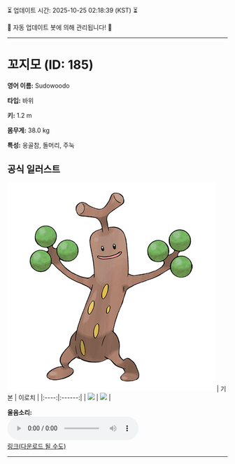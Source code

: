 
⏳ 업데이트 시간: 2025-10-25 02:18:39 (KST) ⏳

🤖 자동 업데이트 봇에 의해 관리됩니다! 🤖

---

# 꼬지모 (ID: 185)
**영어 이름:** Sudowoodo

**타입:** 바위

**키:** 1.2 m

**몸무게:** 38.0 kg

**특성:** 옹골참, 돌머리, 주눅

## 공식 일러스트
![](https://raw.githubusercontent.com/PokeAPI/sprites/master/sprites/pokemon/other/official-artwork/185.png)
| 기본 | 이로치 |
|:----:|:------:|
| <img src="http://play.pokemonshowdown.com/sprites/ani/sudowoodo.gif" width="200"> | <img src="http://play.pokemonshowdown.com/sprites/ani-shiny/sudowoodo.gif" width="200"> |

**울음소리:**<br><audio controls src="https://raw.githubusercontent.com/PokeAPI/cries/main/cries/pokemon/latest/185.ogg"></audio><br> [링크(다운로드 될 수도)](https://raw.githubusercontent.com/PokeAPI/cries/main/cries/pokemon/latest/185.ogg)


---
